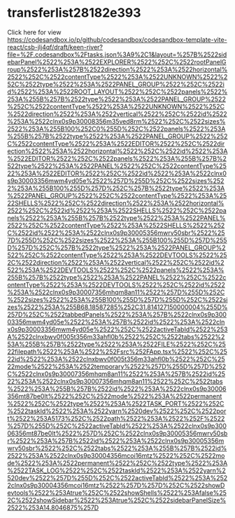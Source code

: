 # transferlist28182e393
Click here for view https://codesandbox.io/p/github/codesandbox/codesandbox-template-vite-react/csb-jlj4qf/draft/keen-river?file=%2F.codesandbox%2Ftasks.json%3A9%2C1&layout=%257B%2522sidebarPanel%2522%253A%2522EXPLORER%2522%252C%2522rootPanelGroup%2522%253A%257B%2522direction%2522%253A%2522horizontal%2522%252C%2522contentType%2522%253A%2522UNKNOWN%2522%252C%2522type%2522%253A%2522PANEL_GROUP%2522%252C%2522id%2522%253A%2522ROOT_LAYOUT%2522%252C%2522panels%2522%253A%255B%257B%2522type%2522%253A%2522PANEL_GROUP%2522%252C%2522contentType%2522%253A%2522UNKNOWN%2522%252C%2522direction%2522%253A%2522vertical%2522%252C%2522id%2522%253A%2522clnx0s9p30008356m35ved8rm%2522%252C%2522sizes%2522%253A%255B100%252C0%255D%252C%2522panels%2522%253A%255B%257B%2522type%2522%253A%2522PANEL_GROUP%2522%252C%2522contentType%2522%253A%2522EDITOR%2522%252C%2522direction%2522%253A%2522horizontal%2522%252C%2522id%2522%253A%2522EDITOR%2522%252C%2522panels%2522%253A%255B%257B%2522type%2522%253A%2522PANEL%2522%252C%2522contentType%2522%253A%2522EDITOR%2522%252C%2522id%2522%253A%2522clnx0s9p30003356mwm4yd05e%2522%257D%255D%252C%2522sizes%2522%253A%255B100%255D%257D%252C%257B%2522type%2522%253A%2522PANEL_GROUP%2522%252C%2522contentType%2522%253A%2522SHELLS%2522%252C%2522direction%2522%253A%2522horizontal%2522%252C%2522id%2522%253A%2522SHELLS%2522%252C%2522panels%2522%253A%255B%257B%2522type%2522%253A%2522PANEL%2522%252C%2522contentType%2522%253A%2522SHELLS%2522%252C%2522id%2522%253A%2522clnx0s9p30005356mwrv50sbr%2522%257D%255D%252C%2522sizes%2522%253A%255B100%255D%257D%255D%257D%252C%257B%2522type%2522%253A%2522PANEL_GROUP%2522%252C%2522contentType%2522%253A%2522DEVTOOLS%2522%252C%2522direction%2522%253A%2522vertical%2522%252C%2522id%2522%253A%2522DEVTOOLS%2522%252C%2522panels%2522%253A%255B%257B%2522type%2522%253A%2522PANEL%2522%252C%2522contentType%2522%253A%2522DEVTOOLS%2522%252C%2522id%2522%253A%2522clnx0s9p30007356mhqm8an11%2522%257D%255D%252C%2522sizes%2522%253A%255B100%255D%257D%255D%252C%2522sizes%2522%253A%255B68.18587285%252C31.814127150000004%255D%257D%252C%2522tabbedPanels%2522%253A%257B%2522clnx0s9p30003356mwm4yd05e%2522%253A%257B%2522id%2522%253A%2522clnx0s9p30003356mwm4yd05e%2522%252C%2522activeTabId%2522%253A%2522clnxbwv0f005t356m33ahfl0b%2522%252C%2522tabs%2522%253A%255B%257B%2522type%2522%253A%2522FILE%2522%252C%2522filepath%2522%253A%2522%252Fsrc%252FApp.tsx%2522%252C%2522id%2522%253A%2522clnxbwv0f005t356m33ahfl0b%2522%252C%2522mode%2522%253A%2522temporary%2522%257D%255D%257D%252C%2522clnx0s9p30007356mhqm8an11%2522%253A%257B%2522id%2522%253A%2522clnx0s9p30007356mhqm8an11%2522%252C%2522tabs%2522%253A%255B%257B%2522id%2522%253A%2522clnx0s9p30006356mt87be0lt%2522%252C%2522mode%2522%253A%2522permanent%2522%252C%2522type%2522%253A%2522TASK_PORT%2522%252C%2522taskId%2522%253A%2522yarn%2520dev%2522%252C%2522port%2522%253A5173%252C%2522path%2522%253A%2522%252F%2522%257D%255D%252C%2522activeTabId%2522%253A%2522clnx0s9p30006356mt87be0lt%2522%257D%252C%2522clnx0s9p30005356mwrv50sbr%2522%253A%257B%2522id%2522%253A%2522clnx0s9p30005356mwrv50sbr%2522%252C%2522tabs%2522%253A%255B%257B%2522id%2522%253A%2522clnx0s9p30004356mcoi16mtz%2522%252C%2522mode%2522%253A%2522permanent%2522%252C%2522type%2522%253A%2522TASK_LOG%2522%252C%2522taskId%2522%253A%2522yarn%2520dev%2522%257D%255D%252C%2522activeTabId%2522%253A%2522clnx0s9p30004356mcoi16mtz%2522%257D%257D%252C%2522showDevtools%2522%253Atrue%252C%2522showShells%2522%253Afalse%252C%2522showSidebar%2522%253Atrue%252C%2522sidebarPanelSize%2522%253A14.8046875%257D
